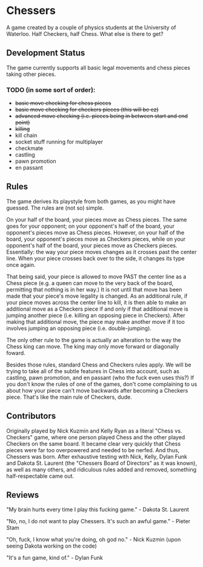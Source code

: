Chessers
========

A game created by a couple of physics students at the University of Waterloo. Half Checkers, half Chess. What else is there to get?

## Development Status
The game currently supports all basic legal movements and chess pieces taking other pieces.

### TODO (in some sort of order):
- ~~basic move checking for chess pieces~~
- ~~basic move checking for checkers pieces (this will be ez)~~
- ~~advanced move checking (i.e. pieces being in between start and end point)~~
- ~~killing~~
- kill chain
- socket stuff running for multiplayer
- checkmate
- castling
- pawn promotion
- en passant

## Rules
The game derives its playstyle from both games, as you might have guessed. The rules are (not so) simple. 

On your half of the board, your pieces move as Chess pieces. The same goes for your opponent; on your opponent's half of the board, your opponent's pieces move as Chess pieces. However, on your half of the board, your opponent's pieces move as Checkers pieces, while on your opponent's half of the board, your pieces move as Checkers pieces. Essentially: the way your piece moves changes as it crosses past the center line. When your piece crosses back over to the side, it changes its type once again.

That being said, your piece is allowed to move PAST the center line as a Chess piece (e.g. a queen can move to the very back of the board, permitting that nothing is in her way.) It is not until that move has been made that your piece's move legality is changed. As an additional rule, if your piece moves across the center line to kill, it is then able to make an additional move as a Checkers piece if and only if that additional move is jumping another piece (i.e. killing an opposing piece in Checkers). After making that additional move, the piece may make another move if it too involves jumping an opposing piece (i.e. double-jumping).

The only other rule to the game is actually an alteration to the way the Chess king can move. The king may only move forward or diagonally foward.

Besides those rules, standard Chess and Checkers rules apply. We will be trying to take all of the subtle features in Chess into account, such as castling, pawn promotion, and en passant (who the fuck even uses this?) If you don't know the rules of one of the games, don't come complaining to us about how your piece can't move backwards after becoming a Checkers piece. That's like the main rule of Checkers, dude.

## Contributors

Originally played by Nick Kuzmin and Kelly Ryan as a literal "Chess vs. Checkers" game, where one person played Chess and the other played Checkers on the same board. It became clear very quickly that Chess pieces were far too overpowered and needed to be nerfed. And thus, Chessers was born. After exhaustive testing with Nick, Kelly, Dylan Funk and Dakota St. Laurent (the "Chessers Board of Directors" as it was known), as well as many others, and ridiculous rules added and removed, something half-respectable came out.

## Reviews

"My brain hurts every time I play this fucking game." - Dakota St. Laurent

"No, no, I do not want to play Chessers. It's such an awful game." - Pieter Stam

"Oh, fuck, I know what you're doing, oh god no." - Nick Kuzmin (upon seeing Dakota working on the code)

"It's a fun game, kind of." - Dylan Funk